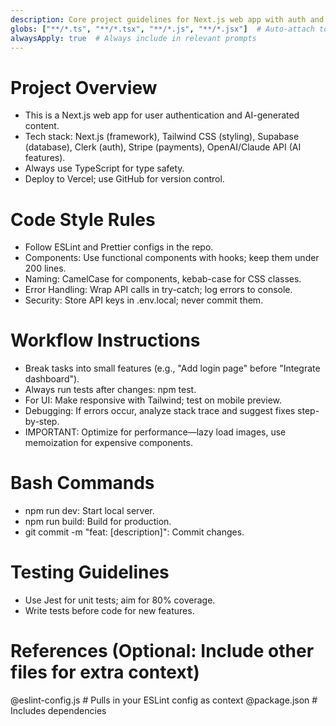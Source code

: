 ```yaml
---
description: Core project guidelines for Next.js web app with auth and AI features
globs: ["**/*.ts", "**/*.tsx", "**/*.js", "**/*.jsx"]  # Auto-attach to TypeScript/JS files
alwaysApply: true  # Always include in relevant prompts
---
```


# Project Overview
- This is a Next.js web app for user authentication and AI-generated content.
- Tech stack: Next.js (framework), Tailwind CSS (styling), Supabase (database), Clerk (auth), Stripe (payments), OpenAI/Claude API (AI features).
- Always use TypeScript for type safety.
- Deploy to Vercel; use GitHub for version control.

# Code Style Rules
- Follow ESLint and Prettier configs in the repo.
- Components: Use functional components with hooks; keep them under 200 lines.
- Naming: CamelCase for components, kebab-case for CSS classes.
- Error Handling: Wrap API calls in try-catch; log errors to console.
- Security: Store API keys in .env.local; never commit them.

# Workflow Instructions
- Break tasks into small features (e.g., "Add login page" before "Integrate dashboard").
- Always run tests after changes: npm test.
- For UI: Make responsive with Tailwind; test on mobile preview.
- Debugging: If errors occur, analyze stack trace and suggest fixes step-by-step.
- IMPORTANT: Optimize for performance—lazy load images, use memoization for expensive components.

# Bash Commands
- npm run dev: Start local server.
- npm run build: Build for production.
- git commit -m "feat: [description]": Commit changes.

# Testing Guidelines
- Use Jest for unit tests; aim for 80% coverage.
- Write tests before code for new features.

# References (Optional: Include other files for extra context)
@eslint-config.js  # Pulls in your ESLint config as context
@package.json       # Includes dependencies